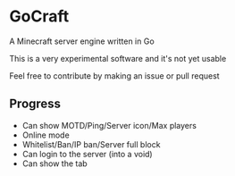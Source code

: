 # GoCraft
A Minecraft server engine written in Go

This is a very experimental software and it's not yet usable

Feel free to contribute by making an issue or pull request

## Progress
- Can show MOTD/Ping/Server icon/Max players
- Online mode
- Whitelist/Ban/IP ban/Server full block
- Can login to the server (into a void)
- Can show the tab